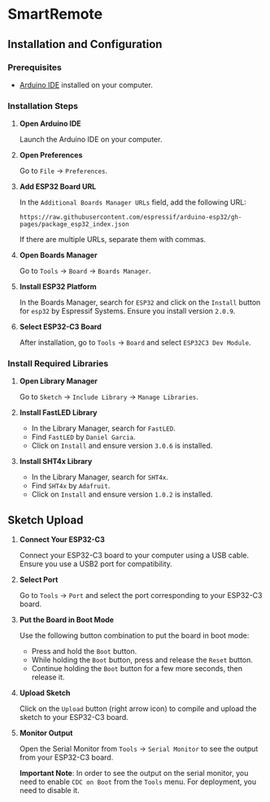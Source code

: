 # SmartRemote

## Installation and Configuration
### Prerequisites

- [Arduino IDE](https://www.arduino.cc/en/Main/Software) installed on your computer.

### Installation Steps

1. **Open Arduino IDE**

    Launch the Arduino IDE on your computer.

2. **Open Preferences**

    Go to `File` -> `Preferences`.

3. **Add ESP32 Board URL**

    In the `Additional Boards Manager URLs` field, add the following URL:

    ```
    https://raw.githubusercontent.com/espressif/arduino-esp32/gh-pages/package_esp32_index.json
    ```

    If there are multiple URLs, separate them with commas.

4. **Open Boards Manager**

    Go to `Tools` -> `Board` -> `Boards Manager`.

5. **Install ESP32 Platform**

    In the Boards Manager, search for `ESP32` and click on the `Install` button for `esp32` by Espressif Systems. Ensure you install version `2.0.9`.

6. **Select ESP32-C3 Board**

    After installation, go to `Tools` -> `Board` and select `ESP32C3 Dev Module`.

### Install Required Libraries

1. **Open Library Manager**

    Go to `Sketch` -> `Include Library` -> `Manage Libraries`.

2. **Install FastLED Library**

    - In the Library Manager, search for `FastLED`.
    - Find `FastLED` by `Daniel Garcia`.
    - Click on `Install` and ensure version `3.0.6` is installed.

3. **Install SHT4x Library**

    - In the Library Manager, search for `SHT4x`.
    - Find `SHT4x` by `Adafruit`.
    - Click on `Install` and ensure version `1.0.2` is installed.

## Sketch Upload
1. **Connect Your ESP32-C3**

    Connect your ESP32-C3 board to your computer using a USB cable. Ensure you use a USB2 port for compatibility.

2. **Select Port**

    Go to `Tools` -> `Port` and select the port corresponding to your ESP32-C3 board.

3. **Put the Board in Boot Mode**

    Use the following button combination to put the board in boot mode:
    - Press and hold the `Boot` button.
    - While holding the `Boot` button, press and release the `Reset` button.
    - Continue holding the `Boot` button for a few more seconds, then release it.

4. **Upload Sketch**

    Click on the `Upload` button (right arrow icon) to compile and upload the sketch to your ESP32-C3 board.

5. **Monitor Output**

    Open the Serial Monitor from `Tools` -> `Serial Monitor` to see the output from your ESP32-C3 board.

    **Important Note**: In order to see the output on the serial monitor, you need to enable `CDC on Boot` from the `Tools` menu. For deployment, you need to disable it.

